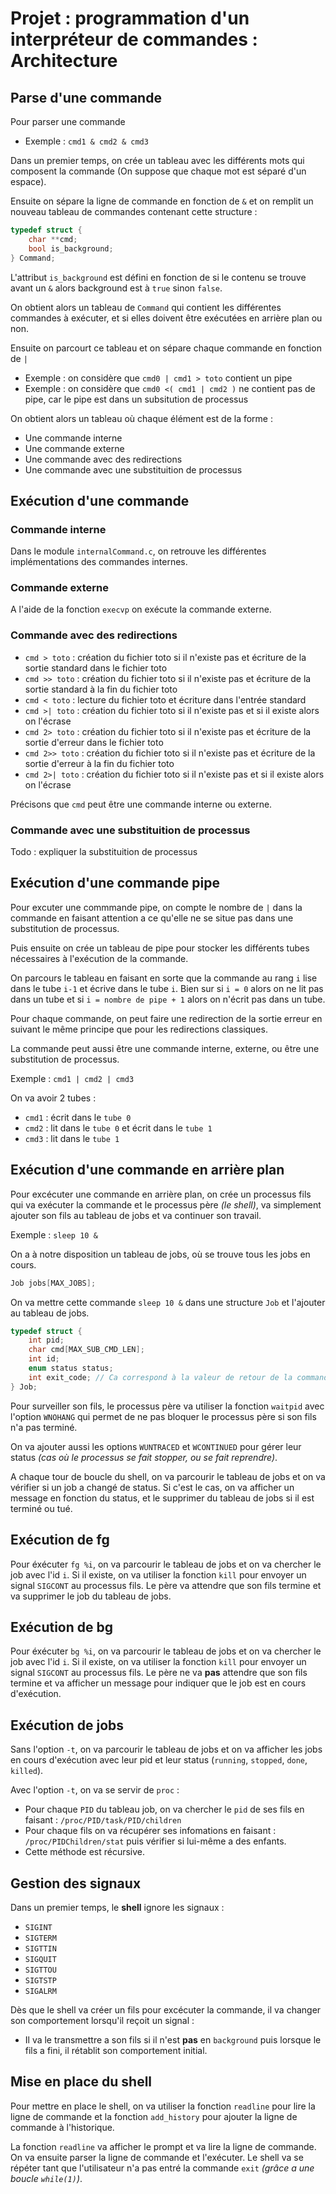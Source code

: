 # Projet : programmation d'un interpréteur de commandes : Architecture


## Parse d'une commande 

Pour parser une commande 
 - Exemple : `cmd1 & cmd2 & cmd3`

Dans un premier temps, on crée un tableau avec les différents mots qui composent la commande (On suppose que chaque mot est séparé d'un espace).

Ensuite on sépare la ligne de commande en fonction de `&` et on remplit un nouveau tableau de commandes contenant cette structure :

```C
typedef struct {
    char **cmd;
    bool is_background;
} Command;
```
L'attribut `is_background` est défini en fonction de si le contenu se trouve avant un `&` alors background est à `true` sinon `false`.

On obtient alors un tableau de `Command` qui contient les différentes commandes à exécuter, et si elles doivent être exécutées en arrière plan ou non.

Ensuite on parcourt ce tableau et on sépare chaque commande en fonction de `|`

 - Exemple : on considère que `cmd0 | cmd1 > toto` contient un pipe 
 - Exemple : on considère que `cmd0 <( cmd1 | cmd2 )` ne contient pas de pipe, car le pipe est dans un subsitution de processus

On obtient alors un tableau où chaque élément est de la forme :
- Une commande interne
- Une commande externe
- Une commande avec des redirections
- Une commande avec une substituition de processus

## Exécution d'une commande

### Commande interne

Dans le module `internalCommand.c`, on retrouve les différentes implémentations des commandes internes.

### Commande externe

A l'aide de la fonction `execvp` on exécute la commande externe.

### Commande avec des redirections

- `cmd > toto` : création du fichier toto si il n'existe pas et écriture de la sortie standard dans le fichier toto
- `cmd >> toto` : création du fichier toto si il n'existe pas et écriture de la sortie standard à la fin du fichier toto
- `cmd < toto` : lecture du fichier toto et écriture dans l'entrée standard
- `cmd >| toto` : création du fichier toto si il n'existe pas et si il existe alors on l'écrase 
- `cmd 2> toto` : création du fichier toto si il n'existe pas et écriture de la sortie d'erreur dans le fichier toto
- `cmd 2>> toto` : création du fichier toto si il n'existe pas et écriture de la sortie d'erreur à la fin du fichier toto
- `cmd 2>| toto` : création du fichier toto si il n'existe pas et si il existe alors on l'écrase

Précisons que `cmd` peut être une commande interne ou externe.

### Commande avec une substituition de processus

Todo : expliquer la substituition de processus


## Exécution d'une commande pipe 

Pour excuter une commmande pipe, on compte le nombre de `|` dans la commande en faisant attention a ce qu'elle ne se situe pas dans une substitution de processus.

Puis ensuite on crée un tableau de pipe pour stocker les différents tubes nécessaires à l'exécution de la commande.

On parcours le tableau en faisant en sorte que la commande au rang `i` lise dans le tube `i-1` et écrive dans le tube `i`.
Bien sur si `i = 0` alors on ne lit pas dans un tube et si `i = nombre de pipe + 1` alors on n'écrit pas dans un tube.

Pour chaque commande, on peut faire une redirection de la sortie erreur en suivant le même principe que pour les redirections classiques.

La commande peut aussi être une commande interne, externe, ou être une substitution de processus.

Exemple : `cmd1 | cmd2 | cmd3`

On va avoir 2 tubes :
- `cmd1` : écrit dans le `tube 0`
- `cmd2` : lit dans le `tube 0` et écrit dans le `tube 1`
- `cmd3` : lit dans le `tube 1`

## Exécution d'une commande en arrière plan


Pour excécuter une commande en arrière plan, on crée un processus fils qui va exécuter la commande et le processus père *(le shell)*, va simplement ajouter son fils au tableau de jobs et va continuer son travail.

Exemple : `sleep 10 &`

On a à notre disposition un tableau de jobs, où se trouve tous les jobs en cours. 

```C
Job jobs[MAX_JOBS];
```

On va mettre cette commande `sleep 10 &` dans une structure `Job` et l'ajouter au tableau de jobs.  
    
```C
typedef struct {
    int pid;
    char cmd[MAX_SUB_CMD_LEN];
    int id;
    enum status status;
    int exit_code; // Ca correspond à la valeur de retour de la commande 
} Job;
```

Pour surveiller son fils, le processus père va utiliser la fonction `waitpid` avec l'option `WNOHANG` qui permet de ne pas bloquer le processus père si son fils n'a pas terminé.

On va ajouter aussi les options `WUNTRACED` et `WCONTINUED` pour gérer leur status *(cas où le processus se fait stopper, ou se fait reprendre)*.

A chaque tour de boucle du shell, on va parcourir le tableau de jobs et on va vérifier si un job a changé de status. Si c'est le cas, on va afficher un message en fonction du status, et le supprimer du tableau de jobs si il est terminé ou tué.


## Exécution de fg

Pour éxécuter `fg %i`, on va parcourir le tableau de jobs et on va chercher le job avec l'id `i`. Si il existe, on va utiliser la fonction `kill` pour envoyer un signal `SIGCONT` au processus fils.
Le père va attendre que son fils termine et va supprimer le job du tableau de jobs.

## Exécution de bg

Pour éxécuter `bg %i`, on va parcourir le tableau de jobs et on va chercher le job avec l'id `i`. Si il existe, on va utiliser la fonction `kill` pour envoyer un signal `SIGCONT` au processus fils.
Le père ne va **pas** attendre que son fils termine et va afficher un message pour indiquer que le job est en cours d'exécution.

## Exécution de jobs 

Sans l'option `-t`, on va parcourir le tableau de jobs et on va afficher les jobs en cours d'exécution avec leur pid et leur status (`running`, `stopped`, `done`, `killed`).

Avec l'option `-t`, on va se servir de `proc` : 
- Pour chaque `PID` du tableau job, on va chercher le `pid` de ses fils en faisant : `/proc/PID/task/PID/children` 
- Pour chaque fils on va récupérer ses infomations en faisant : `/proc/PIDChildren/stat` puis vérifier si lui-même a des enfants.
- Cette méthode est récursive.


## Gestion des signaux

Dans un premier temps, le **shell** ignore les signaux : 
- `SIGINT`
- `SIGTERM` 
- `SIGTTIN` 
- `SIGQUIT` 
- `SIGTTOU` 
- `SIGTSTP` 
- `SIGALRM`

Dès que le shell va créer un fils pour excécuter la commande, il va changer son comportement lorsqu'il reçoit un signal : 
- Il va le transmettre a son fils si il n'est **pas** en `background` puis lorsque le fils a fini, il rétablit son comportement initial.


## Mise en place du shell

Pour mettre en place le shell, on va utiliser la fonction `readline` pour lire la ligne de commande et la fonction `add_history` pour ajouter la ligne de commande à l'historique.

La fonction `readline` va afficher le prompt et va lire la ligne de commande.
On va ensuite parser la ligne de commande et l'exécuter.
Le shell va se répéter tant que l'utilisateur n'a pas entré la commande `exit` *(grâce a une boucle `while(1)`)*.





